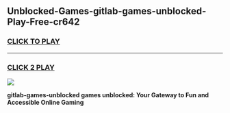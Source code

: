 
## Unblocked-Games-gitlab-games-unblocked-Play-Free-cr642
<h3>
<a href="https://premium76.site?title=gitlab-games-unblocked&ref=09A">CLICK TO PLAY</a></h3>
<hr>

<h3>
<a href="https://premium76.site?title=gitlab-games-unblocked&ref=09A">CLICK 2 PLAY</a>
  
</h3>

<a href="https://premium76.site?title=gitlab-games-unblocked&ref=09A"><img src="https://clearcache.store/games.png"></a>


**gitlab-games-unblocked games unblocked: Your Gateway to Fun and Accessible Online Gaming**
